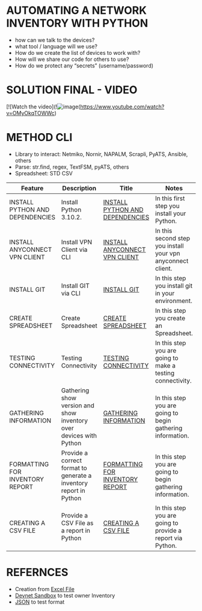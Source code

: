 
# AUTOMATING A NETWORK INVENTORY WITH PYTHON

+ how can we talk to the devices?
+ what tool / language will we use?
+ How do we create the list of devices to work with?
+ How will we share our code for others to use?
+ How do we protect any “secrets” (username/password)

# SOLUTION FINAL - VIDEO

 [![Watch the video](!![image](https://user-images.githubusercontent.com/38144008/222939757-b16d577e-5cdf-4806-a4b8-209f02b1d3cd.png)(https://www.youtube.com/watch?v=OMyOkqTOWWc) 


# METHOD CLI

* Library to interact: Netmiko, Nornir, NAPALM, Scrapli, PyATS, Ansible, others
* Parse: str.find, regex, TextFSM, pyATS, others
* Spreadsheet: STD CSV


|Feature|Description|Title|Notes|
|---|---|---|---|
| INSTALL PYTHON AND DEPENDENCIES | Install Python 3.10.2.  | [INSTALL PYTHON AND DEPENDENCIES](https://github.com/ERICK-ZABALA/AUTOMATING-A-NETWORK-INVENTORY-WITH-PYTHON/blob/main/INSTALL%20PYTHON%20AND%20DEPENDENCIES.md) | In this first step you install your Python. |
| INSTALL ANYCONNECT VPN CLIENT | Install VPN Client via CLI  | [INSTALL ANYCONNECT VPN CLIENT](https://github.com/ERICK-ZABALA/AUTOMATING-A-NETWORK-INVENTORY-WITH-PYTHON/blob/main/INSTALL%20ANYCONNECT%20VPN%20CLIENT.md) | In this second step you install your vpn anyconnect client. |
| INSTALL GIT | Install GIT via CLI | [INSTALL GIT](https://github.com/ERICK-ZABALA/AUTOMATING-A-NETWORK-INVENTORY-WITH-PYTHON/blob/main/INSTALL%20GIT.md) | In this step you install git in your environment. |
| CREATE SPREADSHEET | Create Spreadsheet  | [CREATE SPREADSHEET](https://github.com/ERICK-ZABALA/AUTOMATING-A-NETWORK-INVENTORY-WITH-PYTHON/blob/main/CREATE%20SPREADSHEET.md) | In this step you create an Spreadsheet. |
| TESTING CONNECTIVITY | Testing Connectivity  | [TESTING CONNECTIVITY](https://github.com/ERICK-ZABALA/AUTOMATING-A-NETWORK-INVENTORY-WITH-PYTHON/blob/main/TESTING%20CONNECTIVITY.md) | In this step you are going to make a testing connectivity. |
| GATHERING INFORMATION | Gathering show version and show inventory over devices with Python  | [GATHERING INFORMATION](https://github.com/ERICK-ZABALA/AUTOMATING-A-NETWORK-INVENTORY-WITH-PYTHON/blob/main/GATHERING%20INFORMATION.md) | In this step you are going to begin gathering information. |
| FORMATTING FOR INVENTORY REPORT | Provide a correct format to generate a inventory report in Python  | [FORMATTING FOR INVENTORY REPORT](https://github.com/ERICK-ZABALA/AUTOMATING-A-NETWORK-INVENTORY-WITH-PYTHON/blob/main/FORMATTING%20FOR%20INVENTORY%20REPORT) | In this step you are going to begin gathering information. |
| CREATING A CSV FILE | Provide a CSV File as a report in Python  | [CREATING A CSV FILE](https://github.com/ERICK-ZABALA/AUTOMATING-A-NETWORK-INVENTORY-WITH-PYTHON/blob/main/CREATING%20A%20CSV%20FILE.md) | In this step you are going to provide a report via Python. |

# REFERNCES

+ Creation from [Excel File](https://pubhub.devnetcloud.com/media/pyats-getting-started/docs/quickstart/manageconnections.html#creation-from-excel-file)
+ [Devnet Sandbox](https://devnetsandbox.cisco.com/RM/Diagram/Index/43964e62-a13c-4929-bde7-a2f68ad6b27c?diagramType=Topology) to test owner Inventory
+ [JSON](https://jsonlint.com/) to test format
